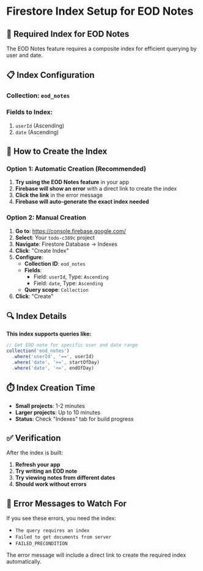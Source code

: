 # Firestore Index Setup for EOD Notes

## 🎯 Required Index for EOD Notes

The EOD Notes feature requires a composite index for efficient querying by user and date.

## 📋 Index Configuration

### **Collection**: `eod_notes`
### **Fields to Index**:
1. `userId` (Ascending)
2. `date` (Ascending)

## 🚀 How to Create the Index

### Option 1: Automatic Creation (Recommended)
1. **Try using the EOD Notes feature** in your app
2. **Firebase will show an error** with a direct link to create the index
3. **Click the link** in the error message
4. **Firebase will auto-generate the exact index needed**

### Option 2: Manual Creation
1. **Go to**: https://console.firebase.google.com/
2. **Select**: Your `todo-c389c` project
3. **Navigate**: Firestore Database → Indexes
4. **Click**: "Create Index"
5. **Configure**:
   - **Collection ID**: `eod_notes`
   - **Fields**:
     - Field: `userId`, Type: `Ascending`
     - Field: `date`, Type: `Ascending`
   - **Query scope**: `Collection`
6. **Click**: "Create"

## 🔍 Index Details

**This index supports queries like:**
```javascript
// Get EOD note for specific user and date range
collection('eod_notes')
  .where('userId', '==', userId)
  .where('date', '>=', startOfDay)
  .where('date', '<=', endOfDay)
```

## ⏱️ Index Creation Time

- **Small projects**: 1-2 minutes
- **Larger projects**: Up to 10 minutes
- **Status**: Check "Indexes" tab for build progress

## ✅ Verification

After the index is built:
1. **Refresh your app**
2. **Try writing an EOD note**
3. **Try viewing notes from different dates**
4. **Should work without errors**

## 🚨 Error Messages to Watch For

If you see these errors, you need the index:
- `The query requires an index`
- `Failed to get documents from server`
- `FAILED_PRECONDITION`

The error message will include a direct link to create the required index automatically.
